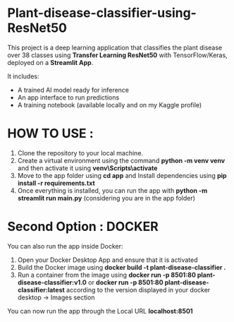 # Plant-disease-classifier-using-ResNet50
This project is a deep learning application that classifies the plant disease over 38 classes using **Transfer Learning ResNet50** with TensorFlow/Keras, deployed on a **Streamlit App**.

It includes:  
- A trained AI model ready for inference  
- An app interface to run predictions  
- A training notebook (available locally and on my Kaggle profile)  

# HOW TO USE :
1. Clone the repository to your local machine.
2. Create a virtual environment using the command **python -m venv venv** and then activate it using **venv\Scripts\activate**
3. Move to the app folder using **cd app** and Install dependencies using **pip install -r requirements.txt**
4. Once everything is installed, you can run the app with **python -m streamlit run main.py** (considering you are in the app folder)

# Second Option : DOCKER
You can also run the app inside Docker:
1. Open your Docker Desktop App and ensure that it is activated
2. Build the Docker image using **docker build -t plant-disease-classifier .**
3. Run a container from the image using **docker run -p 8501:80 plant-disease-classifier:v1.0** or **docker run -p 8501:80 plant-disease-classifier:latest** according to the version displayed in your docker desktop -> Images section

You can now run the app through the Local URL **localhost:8501**
